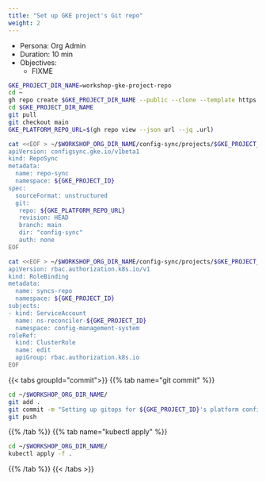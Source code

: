 ```yaml
---
title: "Set up GKE project's Git repo"
weight: 2
---
```


- Persona: Org Admin
- Duration: 10 min
- Objectives:
  - FIXME

```Bash
GKE_PROJECT_DIR_NAME=workshop-gke-project-repo
cd ~
gh repo create $GKE_PROJECT_DIR_NAME --public --clone --template https://github.com/mathieu-benoit/config-sync-template-repo
cd $GKE_PROJECT_DIR_NAME
git pull
git checkout main
GKE_PLATFORM_REPO_URL=$(gh repo view --json url --jq .url)
```

```Bash
cat <<EOF > ~/$WORKSHOP_ORG_DIR_NAME/config-sync/projects/$GKE_PROJECT_ID/gke-config-repo-sync.yaml
apiVersion: configsync.gke.io/v1beta1
kind: RepoSync
metadata:
  name: repo-sync
  namespace: ${GKE_PROJECT_ID}
spec:
  sourceFormat: unstructured
  git:
   repo: ${GKE_PLATFORM_REPO_URL}
   revision: HEAD
   branch: main
   dir: "config-sync"
   auth: none
EOF
```

```Bash
cat <<EOF > ~/$WORKSHOP_ORG_DIR_NAME/config-sync/projects/$GKE_PROJECT_ID/gke-config-repo-sync-role-binding.yaml
apiVersion: rbac.authorization.k8s.io/v1
kind: RoleBinding
metadata:
  name: syncs-repo
  namespace: ${GKE_PROJECT_ID}
subjects:
- kind: ServiceAccount
  name: ns-reconciler-${GKE_PROJECT_ID}
  namespace: config-management-system
roleRef:
  kind: ClusterRole
  name: edit
  apiGroup: rbac.authorization.k8s.io
EOF
```

{{< tabs groupId="commit">}}
{{% tab name="git commit" %}}
```Bash
cd ~/$WORKSHOP_ORG_DIR_NAME/
git add .
git commit -m "Setting up gitops for ${GKE_PROJECT_ID}'s platform config."
git push
```
{{% /tab %}}
{{% tab name="kubectl apply" %}}
```Bash
cd ~/$WORKSHOP_ORG_DIR_NAME/
kubectl apply -f .
```
{{% /tab %}}
{{< /tabs >}}